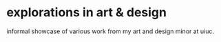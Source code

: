 # explorations in art & design

informal showcase of various work from my art and design minor at uiuc.